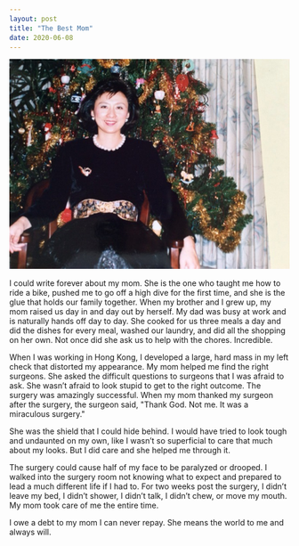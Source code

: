 ```yaml
---
layout: post
title: "The Best Mom"
date: 2020-06-08
---
```


<p><img src="/static/img/mom.jpeg" width="650"/></p>

<p>I could write forever about my mom.   
			She is the one who taught me how to ride a bike, pushed me to go off a high dive for the first time,
			and she is the glue that holds our family together.  When my brother and I grew up, my mom raised us day in and day 
			out by herself.  My dad was busy at work and is naturally hands off day to day.  She cooked for us 
			three meals a day and did the dishes for every meal, washed our laundry, and did all the shopping on her own.  
			Not once did she ask us to help with the chores.  Incredible.
		</p>
		

<p>

When I was working in Hong Kong, I developed a large, hard mass in my left check that distorted my appearance. My mom helped me find the right surgeons. She asked the difficult questions to surgeons that I was afraid to ask. She wasn’t afraid to look stupid to get to the right outcome.   The surgery was amazingly successful.  When my mom thanked my surgeon after the surgery, the surgeon said, "Thank God. Not me.  It was a 
miraculous surgery."  

   
</p>
<p>
She was the shield that I could hide behind.  I would have tried to look tough 
			and undaunted on my own, like I wasn’t so superficial to care that much about my looks.  
			But I did care and she helped me through it. 
			
The surgery could cause half of my face to be paralyzed or drooped.  I walked into the surgery room not knowing what to expect and prepared to lead a much different 
			life if I had to.  For two weeks post the surgery, I didn’t leave my bed, 
			I didn’t shower, I didn’t talk, I didn’t chew, or move my mouth. My mom took care of me the entire time.
</p>
<p>
			I owe a debt to my mom I can never repay.  She means the world to me and always will.
</p>
									
		